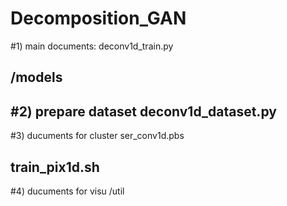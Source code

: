 # Decomposition_GAN


#1) main documents:
deconv1d_train.py

/models
--------------------
#2) prepare dataset
deconv1d_dataset.py
--------------------
#3) ducuments for cluster
ser_conv1d.pbs

train_pix1d.sh
---------------------
#4) ducuments for visu
/util

